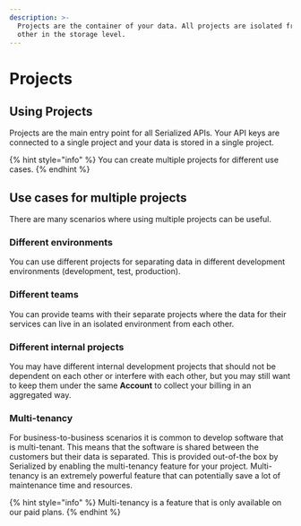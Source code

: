 ```yaml
---
description: >-
  Projects are the container of your data. All projects are isolated from each
  other in the storage level.
---
```


# Projects

## Using Projects

Projects are the main entry point for all Serialized APIs. Your API keys are connected to a single project and your data is stored in a single project.

{% hint style="info" %}
You can create multiple projects for different use cases.
{% endhint %}

## Use cases for multiple projects

There are many scenarios where using multiple projects can be useful.

### Different environments

You can use different projects for separating data in different development environments \(development, test, production\).

### Different teams

You can provide teams with their separate projects where the data for their services can live in an isolated environment from each other.

### Different internal projects

You may have different internal development projects that should not be dependent on each other or interfere with each other, but you may still want to keep them under the same **Account** to collect your billing in an aggregated way.

### Multi-tenancy

For business-to-business scenarios it is common to develop software that is multi-tenant. This means that the software is shared between the customers but their data is separated. This is provided out-of-the box by Serialized by enabling the multi-tenancy feature for your project. Multi-tenancy is an extremely powerful feature that can potentially save a lot of maintenance time and resources.

{% hint style="info" %}
Multi-tenancy is a feature that is only available on our paid plans.
{% endhint %}


